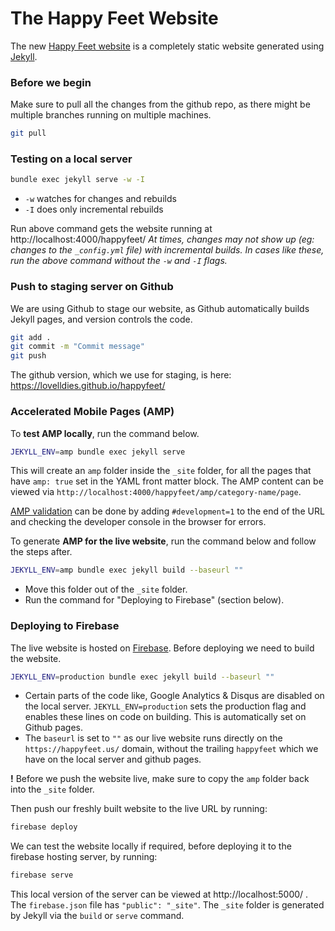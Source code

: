 # The Happy Feet Website
The new [Happy Feet website](https://happyfeet.us) is a completely static website generated using [Jekyll](https://jekyllrb.com/).

### Before we begin
Make sure to pull all the changes from the github repo, as there might be multiple branches running on multiple machines.
```sh
git pull
```

### Testing on a local server
```sh
bundle exec jekyll serve -w -I
```
- `-w` watches for changes and rebuilds
- `-I` does only incremental rebuilds

Run above command gets the website running at http://localhost:4000/happyfeet/
*At times, changes may not show up (eg: changes to the `_config.yml` file) with incremental builds. In cases like these, run the above command without the `-w` and `-I` flags.*

### Push to staging server on Github
We are using Github to stage our website, as Github automatically builds Jekyll pages, and version controls the code.
```sh
git add .
git commit -m "Commit message"
git push
```
The github version, which we use for staging, is here: https://lovelldies.github.io/happyfeet/

### Accelerated Mobile Pages (AMP)
To **test AMP locally**, run the command below.
```sh
JEKYLL_ENV=amp bundle exec jekyll serve
```
This will create an `amp` folder inside the `_site` folder, for all the pages that have `amp: true` set in the YAML front matter block. The AMP content can be viewed via `http://localhost:4000/happyfeet/amp/category-name/page`.

[AMP validation](https://www.ampproject.org/docs/guides/validate) can be done by adding `#development=1` to the end of the URL and checking the developer console in the browser for errors.

To generate **AMP for the live website**, run the command below and follow the steps after.
```sh
JEKYLL_ENV=amp bundle exec jekyll build --baseurl ""
```
- Move this folder out of the `_site` folder.
- Run the command for "Deploying to Firebase" (section below).

### Deploying to Firebase
The live website is hosted on [Firebase](https://firebase.google.com/). Before deploying we need to build the website.
```sh
JEKYLL_ENV=production bundle exec jekyll build --baseurl ""
```
- Certain parts of the code like, Google Analytics & Disqus are disabled on the local server. `JEKYLL_ENV=production` sets the production flag and enables these lines on code on building. This is automatically set on Github pages.
- The `baseurl` is set to `""` as our live website runs directly on the `https://happyfeet.us/` domain, without the trailing `happyfeet` which we have on the local server and github pages.

**!** Before we push the website live, make sure to copy the `amp` folder back into the `_site` folder.

Then push our freshly built website to the live URL by running:
```sh
firebase deploy
```
We can test the website locally if required, before deploying it to the firebase hosting server, by running:
```sh
firebase serve
```
This local version of the server can be viewed at http://localhost:5000/ . The `firebase.json` file has `"public": "_site"`. The `_site` folder is generated by Jekyll via the `build` or `serve` command.
